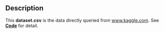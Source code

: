 ## Description

This **dataset.csv** is the data directly queried from www.kaggle.com. See [**Code**](../../Code) for detail.
